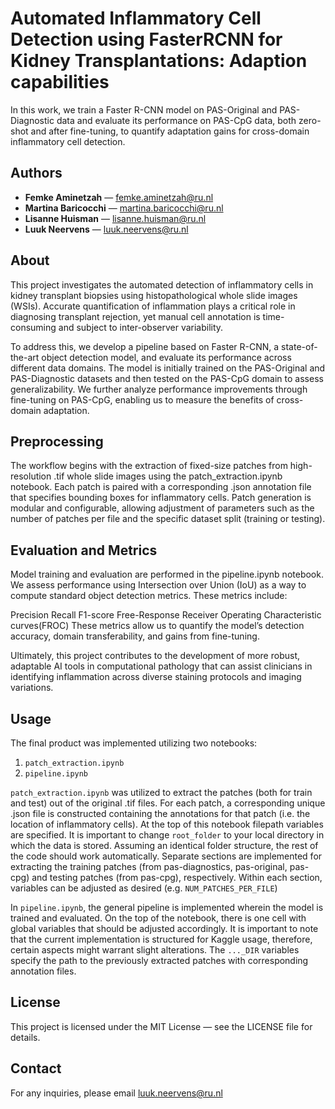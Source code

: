 # Automated Inflammatory Cell Detection using FasterRCNN for Kidney Transplantations: Adaption capabilities

In this work, we train a Faster R-CNN model on PAS-Original and PAS-Diagnostic data and evaluate its performance on PAS-CpG data, both zero-shot and after fine-tuning, to quantify adaptation gains for cross-domain inflammatory cell detection.

## Authors

- **Femke Aminetzah** — femke.aminetzah@ru.nl
- **Martina Baricocchi** — martina.baricocchi@ru.nl  
- **Lisanne Huisman** — lisanne.huisman@ru.nl  
- **Luuk Neervens** — luuk.neervens@ru.nl  






## About

This project investigates the automated detection of inflammatory cells in kidney transplant biopsies using histopathological whole slide images (WSIs). Accurate quantification of inflammation plays a critical role in diagnosing transplant rejection, yet manual cell annotation is time-consuming and subject to inter-observer variability.

To address this, we develop a pipeline based on Faster R-CNN, a state-of-the-art object detection model, and evaluate its performance across different data domains. The model is initially trained on the PAS-Original and PAS-Diagnostic datasets and then tested on the PAS-CpG domain to assess generalizability. We further analyze performance improvements through fine-tuning on PAS-CpG, enabling us to measure the benefits of cross-domain adaptation.

## Preprocessing

The workflow begins with the extraction of fixed-size patches from high-resolution .tif whole slide images using the patch_extraction.ipynb notebook. Each patch is paired with a corresponding .json annotation file that specifies bounding boxes for inflammatory cells. Patch generation is modular and configurable, allowing adjustment of parameters such as the number of patches per file and the specific dataset split (training or testing).

## Evaluation and Metrics
Model training and evaluation are performed in the pipeline.ipynb notebook. We assess performance using Intersection over Union (IoU) as a way to compute standard object detection metrics. These metrics include:

Precision
Recall
F1-score 
Free-Response Receiver Operating Characteristic curves(FROC)
These metrics allow us to quantify the model’s detection accuracy, domain transferability, and gains from fine-tuning.

Ultimately, this project contributes to the development of more robust, adaptable AI tools in computational pathology that can assist clinicians in identifying inflammation across diverse staining protocols and imaging variations.

## Usage

The final product was implemented utilizing two notebooks: 
1. `patch_extraction.ipynb`
2. `pipeline.ipynb`

`patch_extraction.ipynb` was utilized to extract the patches (both for train and test) out of the original .tif files. For each patch, a corresponding unique .json file is constructed containing the annotations for that patch (i.e. the location of inflammatory cells). At the top of this notebook filepath variables are specified. It is important to change `root_folder` to your local directory in which the data is stored. Assuming an identical folder structure, the rest of the code should work automatically. Separate sections are implemented for extracting the training patches (from pas-diagnostics, pas-original, pas-cpg) and testing patches (from pas-cpg), respectively. Within each section, variables can be adjusted as desired (e.g. `NUM_PATCHES_PER_FILE`)

In `pipeline.ipynb`, the general pipeline is implemented wherein the model is trained and evaluated. On the top of the notebook, there is one cell with global variables that should be adjusted accordingly. It is important to note that the current implementation is structured for Kaggle usage, therefore, certain aspects might warrant slight alterations. The `..._DIR` variables specify the path to the previously extracted patches with corresponding annotation files.


## License
This project is licensed under the MIT License — see the LICENSE file for details.


## Contact
For any inquiries, please email luuk.neervens@ru.nl
